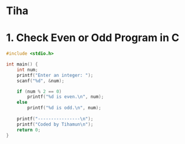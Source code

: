 # Tiha

# 1. Check Even or Odd Program in C
```c
#include <stdio.h>

int main() {
    int num;
    printf("Enter an integer: ");
    scanf("%d", &num);

    if (num % 2 == 0)
        printf("%d is even.\n", num);
    else
        printf("%d is odd.\n", num);
    
    printf("----------------\n");
    printf("Coded by Tihamun\n");
    return 0;
}
````

